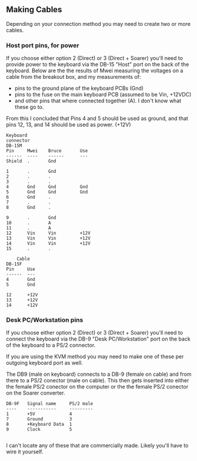 ## Making Cables

Depending on your connection method you may need to create two or more cables.

### Host port pins, for power

If you choose either option 2 (Direct) or 3 (Direct + Soarer) you'll need to
provide power to the keyboard via the DB-15 "Host" port on the back of the
keyboard. Below are the the results of Mwei measuring the voltages on a cable
from the breakout box, and my measurements of:

* pins to the ground plane of the keyboard PCBs (Gnd)
* pins to the fuse on the main keyboard PCB (assumed to be Vin, +12VDC)
* and other pins that where connected together (A). I don't know what these go to.

From this I concluded that Pins 4 and 5 should be used as ground, 
and that pins 12, 13, and 14 should be used as power. (+12V)


```
Keyboard 
connector
DB-15M                           
Pin     Mwei    Bruce       Use 
------  ----    ------      --- 
Shield  .       Gnd             

1       .       Gnd             
2       .       .               
3       .       .               
4       Gnd     Gnd         Gnd 
5       Gnd     Gnd         Gnd 
6       Gnd     .               
7       .       .               
8       Gnd     .               

9       .       Gnd             
10      .       A               
11      .       A               
12      Vin     Vin         +12V
13      Vin     Vin         +12V
14      Vin     Vin         +12V
15      .       .               
```
```
    Cable
DB-15F 
Pin     Use 
------  --- 
4       Gnd 
5       Gnd 

12      +12V
13      +12V
14      +12V          
```

### Desk PC/Workstation pins

If you choose either option 2 (Direct) or 3 (Direct + Soarer) you'll need to
connect the keyboard via the DB-9 "Desk PC/Workstation" port on the back of the
keyboard to a PS/2 connector.

If you are using the KVM method you may need to make one of these per outgoing
keyboard port as well.

The DB9 (male on keyboard) connects to a DB-9 (female on cable) and from there
to a PS/2 conector (male on cable). This then gets inserted into either the
female PS/2 conector on the computer or the the female PS/2 conector on the
Soarer converter.


```
DB-9F   Signal name     PS/2 male
----    -----------     ---------
1       +5V             4
7       Ground          3
8       +Keyboard Data  1
9       Clock           5
    
```
I can't locate any of these that are commercially made. Likely you'll have to wire it yourself.

